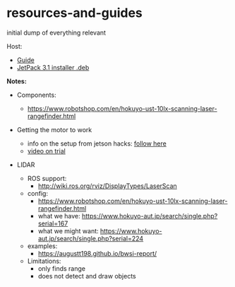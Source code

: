 # resources-and-guides
initial dump of everything relevant


Host:
- [Guide](http://www.bojankomazec.com/2017/11/how-to-install-jetpack-31-on-nvidia.html)
- [JetPack 3.1 installer .deb](https://mega.nz/#!GgpRwaRL!nsC9KS_tyBezuZik92lE2RRH00tDk3Xq2duCn1DhVcI)




**Notes:**
- Components:
	- https://www.robotshop.com/en/hokuyo-ust-10lx-scanning-laser-rangefinder.html

- Getting the motor to work
	- info on the setup from jetson hacks:  [follow here](https://www.jetsonhacks.com/2017/06/01/get-your-motor-running-vesc-jetson-racecar-build/)
	- [video on trial](https://www.youtube.com/watch?v=sjRsfWtWwf8)

- LIDAR
	- ROS support:
		- http://wiki.ros.org/rviz/DisplayTypes/LaserScan
	- config:
		- https://www.robotshop.com/en/hokuyo-ust-10lx-scanning-laser-rangefinder.html
		- what we have: https://www.hokuyo-aut.jp/search/single.php?serial=167
		- what we might want: https://www.hokuyo-aut.jp/search/single.php?serial=224
	- examples:
		- https://augustt198.github.io/bwsi-report/
	- Limitations:
		- only finds range
		- does not detect and draw objects
